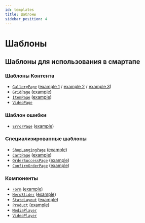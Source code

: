 ```yaml
---
id: templates
title: Шаблоны
sidebar_position: 4
---
```


# Шаблоны

## Шаблоны для использования в смартапе

### Шаблоны Контента

-   [`GalleryPage`](https://github.com/sberdevices/plasma/blob/master/packages/plasma-temple/src/pages/GalleryPage/GalleryPage.tsx) ([example 1](https://codesandbox.io/s/simple-gallery-page-flfwj) / [example 2](https://codesandbox.io/s/multiple-gallery-vfrig) / [example 3](https://codesandbox.io/s/gallery-custom-card-my0zr))
-   [`GridPage`](https://github.com/sberdevices/plasma/blob/master/packages/plasma-temple/src/pages/GridPage/GridPage.tsx) ([example](https://codesandbox.io/s/grid-page-bje3t))
-   [`ItemPage`](https://github.com/sberdevices/plasma/blob/master/packages/plasma-temple/src/pages/ItemPage/ItemPage.tsx) ([example](https://codesandbox.io/s/item-page-d0vcd))
-   [`VideoPage`](https://github.com/sberdevices/plasma/blob/master/packages/plasma-temple/src/pages/VideoPage/VideoPage.tsx)

### Шаблон ошибки

-   [`ErrorPage`](https://github.com/sberdevices/plasma/blob/master/packages/plasma-temple/src/pages/ErrorPage) ([example](https://codesandbox.io/s/error-screen-example-4zf9s))

### Специализированные шаблоны

-   [`ShopLangingPage`](https://github.com/sberdevices/plasma/blob/master/packages/plasma-temple/src/pages/ShopLandingPage) ([example](https://codesandbox.io/s/shop-main-page-7e5sq))
-   [`CartPage`](https://github.com/sberdevices/plasma/blob/master/packages/plasma-temple/src/pages/CartPage) ([example](https://codesandbox.io/s/cart-page-example-9z0dx))
-   [`OrderSuccessPage`](https://github.com/sberdevices/plasma/blob/master/packages/plasma-temple/src/pages/OrderSuccessPage) ([example](https://codesandbox.io/s/order-confirm-success-pages-qyiw0))
-   [`ConfirmOrderPage`](https://github.com/sberdevices/plasma/blob/master/packages/plasma-temple/src/pages/ConfirmOrderPage) ([example](https://codesandbox.io/s/order-confirm-success-pages-qyiw0))

### Компоненты

-   [`Form`](https://github.com/sberdevices/plasma/blob/master/packages/plasma-temple/src/components/Form) ([example](https://codesandbox.io/s/form-example-qvupj))
-   [`HeroSlider`](https://github.com/sberdevices/plasma/blob/master/packages/plasma-temple/src/components/HeroSlider) ([example](https://codesandbox.io/s/teaser-page-9sd4w))
-   [`StateLayout`](https://github.com/sberdevices/plasma/blob/master/packages/plasma-temple/src/components/StateLayout) ([example](https://codesandbox.io/s/error-screen-example-4zf9s))
-   [`Product`](https://github.com/sberdevices/plasma/blob/master/packages/plasma-temple/src/components/Product) ([example](https://codesandbox.io/s/product-page-example-me5h4))
-   [`MediaPlayer`](https://github.com/sberdevices/plasma/blob/master/packages/plasma-temple/src/components/MediaPlayer)
-   [`VideoPlayer`](https://github.com/sberdevices/plasma/blob/master/packages/plasma-temple/src/components/VideoPlayer)
